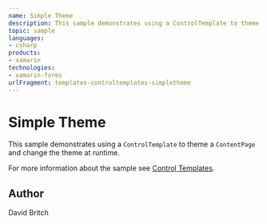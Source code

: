 ```yaml
---
name: Simple Theme
description: This sample demonstrates using a ControlTemplate to theme a ContentPage and change the theme at runtime.
topic: sample
languages:
- csharp
products:
- xamarin
technologies:
- xamarin-forms
urlFragment: templates-controltemplates-simpletheme
---
```

Simple Theme
============

This sample demonstrates using a `ControlTemplate` to theme a `ContentPage` and change the theme at runtime.

For more information about the sample see [Control Templates](http://developer.xamarin.com/guides/xamarin-forms/templates/control-templates/).

Author
------

David Britch
